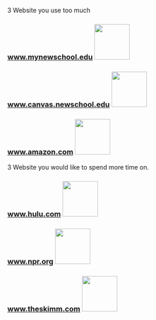 3 Website you use too much 
### www.mynewschool.edu <img src="https://github.com/tonimarie98/PSAM_1028/blob/master/Screen%20Shot%202018-02-01%20at%207.17.38%20PM.png" width="80">
### www.canvas.newschool.edu <img src="https://github.com/tonimarie98/PSAM_1028/blob/master/Screen%20Shot%202018-02-01%20at%207.18.00%20PM.png" width="80">
### www.amazon.com <img src="https://github.com/tonimarie98/PSAM_1028/blob/master/a_generic_white_10_us_noto_email_v2016_us-main._CB277146614_.png" width="80">
3 Website you would like to spend more time on.
### www.hulu.com <img src="https://github.com/tonimarie98/PSAM_1028/blob/master/471890-huku-becomes-the-latest-entrant-in-the-TV-Streaming-services-market.jpg" width="80">
### www.npr.org <img src="https://github.com/tonimarie98/PSAM_1028/blob/master/Screen%20Shot%202018-02-01%20at%207.18.18%20PM.png" width="80">
### www.theskimm.com <img src="https://github.com/tonimarie98/PSAM_1028/blob/master/Screen%20Shot%202018-02-01%20at%207.18.33%20PM.png" width="80">
